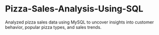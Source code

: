 # Pizza-Sales-Analysis-Using-SQL
Analyzed pizza sales data using MySQL to uncover insights into customer behavior, popular pizza types, and sales trends.
